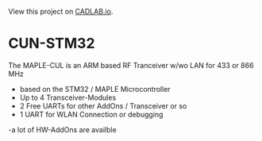 View this project on [CADLAB.io](https://cadlab.io/project/1060). 

# CUN-STM32
The MAPLE-CUL is an ARM based RF Tranceiver w/wo LAN for 433 or 866 MHz

- based on the STM32 / MAPLE Microcontroller
- Up to 4 Transceiver-Modules
- 2 Free UARTs for other AddOns / Transceiver or so
- 1 UART for WLAN Connection or debugging

-a lot of HW-AddOns are availble
